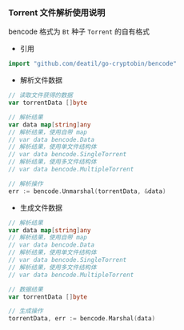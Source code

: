 ### Torrent 文件解析使用说明
bencode 格式为 `Bt` 种子 `Torrent` 的自有格式


* 引用
~~~go
import "github.com/deatil/go-cryptobin/bencode"
~~~

* 解析文件数据
~~~go
// 读取文件获得的数据
var torrentData []byte

// 解析结果
var data map[string]any
// 解析结果，使用自带 map
// var data bencode.Data
// 解析结果，使用单文件结构体
// var data bencode.SingleTorrent
// 解析结果，使用多文件结构体
// var data bencode.MultipleTorrent

// 解析操作
err := bencode.Unmarshal(torrentData, &data)
~~~

* 生成文件数据
~~~go
// 解析结果
var data map[string]any
// 解析结果，使用自带 map
// var data bencode.Data
// 解析结果，使用单文件结构体
// var data bencode.SingleTorrent
// 解析结果，使用多文件结构体
// var data bencode.MultipleTorrent

// 数据结果
var torrentData []byte

// 生成操作
torrentData, err := bencode.Marshal(data)
~~~
